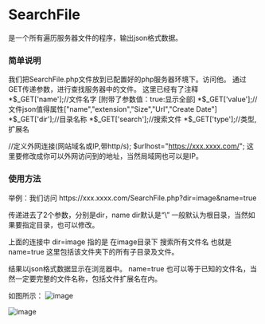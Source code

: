 # SearchFile
是一个所有遍历服务器文件的程序，输出json格式数据。
<h3>简单说明</h3>
我们把SearchFile.php文件放到已配置好的php服务器环境下。访问他。
通过GET传递参数，进行查找服务器中的文件。
这里已经有了注释
*$_GET['name'];//文件名字 [附带了参数值：true:显示全部]
*$_GET['value'];//文件json值得属性["name","extension","Size","Url","Create Date"]
*$_GET['dir'];//目录名称
*$_GET['search'];//搜索文件
*$_GET['type'];//类型,扩展名

//定义外网连接(网站域名或IP,带http/s);
$urlhost="https://xxx.xxxx.com/";   这里要修改成你可以外网访问到的地址，当然局域网也可以是IP。


<h3>使用方法</h3>
举例：我们访问 https://xxx.xxxx.com/SearchFile.php?dir=image&name=true

传递进去了2个参数，分别是dir，name
dir默认是“\” 一般默认为根目录，当然如果要指定目录，也可以修改。

上面的连接中 dir=image 指的是 在image目录下 搜索所有文件名  也就是 name=true   这里包括该文件夹下的所有子目录及文件。

结果以json格式数据显示在浏览器中。
name=true  也可以等于已知的文件名，当然一定要完整的文件名称，包括文件扩展名在内。

如图所示：
![image](https://user-images.githubusercontent.com/66707076/163385403-b0990846-d1a1-480d-9883-99a8ba0d37d1.png)

![image](https://user-images.githubusercontent.com/66707076/163385515-ea6f3407-be23-42ec-bc15-4616614410e2.png)

